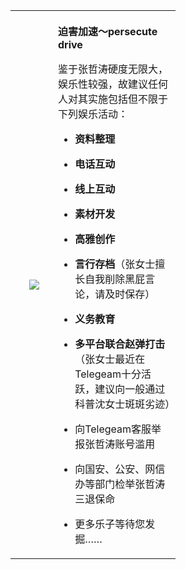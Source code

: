 <table class="plainlinks esu-ambox" width="716" style="width: 264px;">

<tbody>

<tr class="firstRow">

<td style="padding: 2px 0px 2px 0.5em; text-align: center;" width="60"><img src="img/SpeedUp.png" /></td>

<td style="padding: 0.25em 0.5em;"> 

**迫害加速～persecute drive**

鉴于张哲涛硬度无限大，娱乐性较强，故建议任何人对其实施包括但不限于下列娱乐活动：

*   **资料整理**

*   **电话互动**

*   **线上互动**

*   **素材开发**

*   **高雅创作**

*   **言行存档**（张女士擅长自我削除黑屁言论，请及时保存）

*   **义务教育**

*   **多平台联合赵弹打击**（张女士最近在Telegeam十分活跃，建议向一般通过科普沈女士斑斑劣迹）

*   向Telegeam客服举报张哲涛账号滥用

*   向国安、公安、网信办等部门检举张哲涛三退保命

*   更多乐子等待您发掘……

</td>

</tr>

</tbody>

</table>
